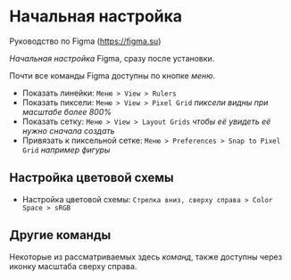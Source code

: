 # Начальная настройка
Руководство по Figma (https://figma.su)

*Начальная настройка* Figma, сразу после установки.

Почти все команды Figma доступны по кнопке *меню*.

* Показать линейки: `Меню > View > Rulers`
* Показать пиксели: `Меню > View > Pixel Grid` *пиксели видны при масштабе более 800%*
* Показать сетку: `Меню > View > Layout Grids` *чтобы её увидеть её нужно сначала создать*
* Привязать к пиксельной сетке: `Меню > Preferences > Snap to Pixel Grid` *например фигуры*

## Настройка цветовой схемы
* Настройка цветовой схемы: `Стрелка вниз, сверху справа > Color Space > sRGB`

## Другие команды
Некоторые из рассматриваемых здесь *команд*, также доступны через иконку масштаба сверху справа.
